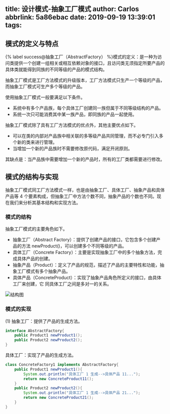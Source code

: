 title: 设计模式-抽象工厂模式
author: Carlos
abbrlink: 5a86ebac
date: 2019-09-19 13:39:01
tags:
---
## 模式的定义与特点
{% label success@抽象工厂（AbstractFactory） %}模式的定义：是一种为访问类提供一个创建一组相关或相互依赖对象的接口，且访问类无须指定所要产品的具体类就能得到同族的不同等级的产品的模式结构。

抽象工厂模式是工厂方法模式的升级版本，工厂方法模式只生产一个等级的产品，而抽象工厂模式可生产多个等级的产品。

使用抽象工厂模式一般要满足以下条件。
+ 系统中有多个产品族，每个具体工厂创建同一族但属于不同等级结构的产品。
+ 系统一次只可能消费其中某一族产品，即同族的产品一起使用。

抽象工厂模式除了具有工厂方法模式的优点外，其他主要优点如下。
+ 可以在类的内部对产品族中相关联的多等级产品共同管理，而不必专门引入多个新的类来进行管理。
+ 当增加一个新的产品族时不需要修改原代码，满足开闭原则。

其缺点是：当产品族中需要增加一个新的产品时，所有的工厂类都需要进行修改。
<!-- more -->

## 模式的结构与实现
抽象工厂模式同工厂方法模式一样，也是由抽象工厂、具体工厂、抽象产品和具体产品等 4 个要素构成，但抽象工厂中方法个数不同，抽象产品的个数也不同。现在我们来分析其基本结构和实现方法。
### 模式的结构
抽象工厂模式的主要角色如下。
+ 抽象工厂（Abstract Factory）：提供了创建产品的接口，它包含多个创建产品的方法 newProduct()，可以创建多个不同等级的产品。
+ 具体工厂（Concrete Factory）：主要是实现抽象工厂中的多个抽象方法，完成具体产品的创建。
+ 抽象产品（Product）：定义了产品的规范，描述了产品的主要特性和功能，抽象工厂模式有多个抽象产品。
+ 具体产品（ConcreteProduct）：实现了抽象产品角色所定义的接口，由具体工厂来创建，它 同具体工厂之间是多对一的关系。

![结构图](/uploads/abstractfactory.png)
### 模式的实现

(1) 抽象工厂：提供了产品的生成方法。

```java
interface AbstractFactory{
    public Product1 newProduct1();
    public Product2 newProduct2();
}
```
具体工厂：实现了产品的生成方法。
```java
class ConcreteFactory1 implements AbstractFactory{
    public Product1 newProduct1(){
        System.out.println("具体工厂 1 生成-->具体产品 11...");
        return new ConcreteProduct11();
    }
    public Product2 newProduct2(){
        System.out.println("具体工厂 1 生成-->具体产品 21...");
        return new ConcreteProduct21();
    }
}
```